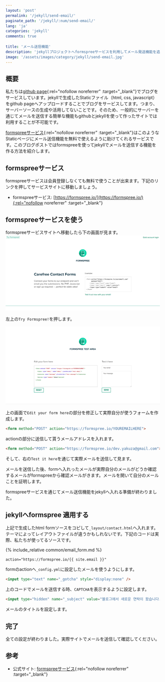 ```yaml
---
layout: 'post'
permalink: '/jekyll/send-email/'
paginate_path: '/jekyll/:num/send-email/'
lang: 'ja'
categories: 'jekyll'
comments: true

title: 'メール送信機能'
description: 'jekyllプロジェクトへformspreeサービスを利用してメール発送機能を追加して見ましょう。'
image: '/assets/images/category/jekyll/send-email.jpg'
---
```


## 概要
私たちは[github page](https://pages.github.com/){:rel="nofollow noreferrer" :target="_blank"}でブログをサービスしています。jekyllで生成したStaticファイル（html, css, javascript）をgithub pageへアップロードすることでブログをサービスしてます。つまり、サーバーソースの生成や活用してないことです。そのため、一般的にサーバーを通じてメールを送信する簡単な機能もgithubとjekyllを使って作ったサイトでは利用することが不可能です。

[formspreeサービス](https://formspree.io/){:rel="nofollow noreferrer" :target="_blank"}はこのようなStaticページにメール送信機能を無料で使えるように助けてくれるサービスです。このブログポストではformspreeを使ってjekyllでメールを送信する機能を作る方法を紹介します。

## formspreeサービス
formspreeサービスは会員登録しなくても無料で使うことが出来ます。下記のリンクを押してサービスサイトに移動しましょう。
- formspreeサービス: [https://formspree.io/](https://formspree.io/){:rel="nofollow noreferrer" :target="_blank"}

## formspreeサービスを使う
formspreeサービスサイトへ移動したら下の画面が見ます。
![formspree service site](/assets/images/category/jekyll/formspree/homepage.png)

左上の```Try Formspree!```を押します。

![formspree test site](/assets/images/category/jekyll/formspree/test-site.png)

上の画面で```Edit your form here```の部分を修正して実際自分が使うフォームを作成します。

```html
<form method="POST" action="https://formspree.io/YOUREMAILHERE">
```
actionの部分に送信して貰うメールアドレスを入れます。

```html
<form method="POST" action="https://formspree.io/dev.yakuza@gmail.com">
```

そして、右の```Test it here```を通じて実際メールを送信して見ます。

メールを送信した後、formへ入れったメールが実際自分のメールがどうか確認するメールがformspreeから確認メールがきます。メールを開いて自分のメールことを証明します。

formspreeサービスを通じてメール送信機能をjekyllへ入れる準備が終わりました。

## jekyllへformspree 適用する
上記で生成したhtml formソースをコピして```_layout/contact.html```へ入れます。テーマによってレイアウトファイルが違うかもしれないです。下記のコードは実際、私たちが使ってるソースです。

{% include_relative common/email_form.md %}

```html
action="https://formspree.io/{{ site.email }}"
```

formのactionへ```_config.yml```に設定したメールを使うようにします。

```html
<input type="text" name="_gotcha" style="display:none" />
```

上のコードでメールを送信する時、```CAPTCHA```を表示するように設定します。

```html
<input type="hidden" name="_subject" value="블로그에서 새로운 연락이 왔습니다." />
```

メールのタイトルを設定します。

## 完了
全ての設定が終わりました。実際サイトでメールを送信して確認してください。

## 参考
- 公式サイト: [formspreeサービス](https://formspree.io/){:rel="nofollow noreferrer" :target="_blank"}